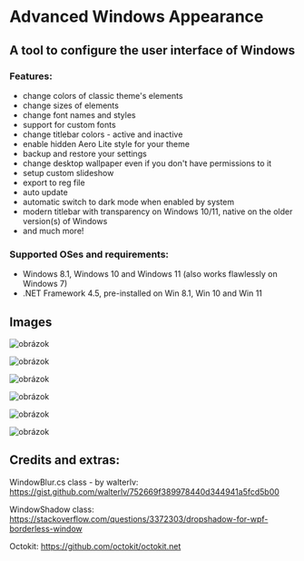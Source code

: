 # Advanced Windows Appearance

## A tool to configure the user interface of Windows

### Features:
- change colors of classic theme's elements
- change sizes of elements
- change font names and styles
- support for custom fonts
- change titlebar colors - active and inactive
- enable hidden Aero Lite style for your theme
- backup and restore your settings
- change desktop wallpaper even if you don't have permissions to it
- setup custom slideshow
- export to reg file
- auto update
- automatic switch to dark mode when enabled by system
- modern titlebar with transparency on Windows 10/11, native on the older version(s) of Windows
- and much more!


### Supported OSes and requirements:
- Windows 8.1, Windows 10 and Windows 11 (also works flawlessly on Windows 7)
- .NET Framework 4.5, pre-installed on Win 8.1, Win 10 and Win 11

## Images

![obrázok](https://user-images.githubusercontent.com/74670743/169707098-c92d3f20-9339-4323-b718-44dd9a95b994.png)

![obrázok](https://user-images.githubusercontent.com/74670743/169707293-87fd7e54-fadb-436d-976c-d53375164432.png)

![obrázok](https://user-images.githubusercontent.com/74670743/169707565-de17c9ea-411c-4a94-b753-f8666d6aa30e.png)

![obrázok](https://user-images.githubusercontent.com/74670743/169707201-f2b493de-a22f-4d6b-97e5-c05593e9ece0.png)

![obrázok](https://user-images.githubusercontent.com/74670743/169707212-29d453a6-46b8-4d75-94f9-c2021c07b350.png)

![obrázok](https://user-images.githubusercontent.com/74670743/158037661-87cc94bd-df9c-4a64-b38c-c1422d8c02ee.png)



## Credits and extras:

WindowBlur.cs class - by walterlv: https://gist.github.com/walterlv/752669f389978440d344941a5fcd5b00

WindowShadow class: https://stackoverflow.com/questions/3372303/dropshadow-for-wpf-borderless-window

Octokit: https://github.com/octokit/octokit.net
